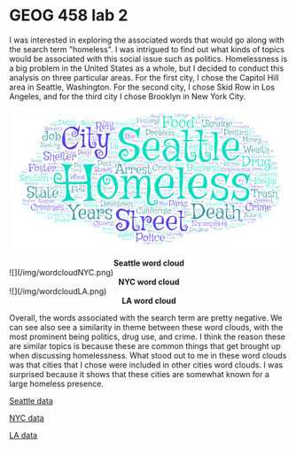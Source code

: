 # GEOG 458 lab 2

I was interested in exploring the associated words that would go along with the search term "homeless". I was intrigued to find out what kinds of topics would be associated with this social issue such as politics. Homelessness is a big problem in the United States as a whole, but I decided to conduct this analysis on three particular areas. For the first city, I chose the Capitol Hill area in Seattle, Washington. For the second city, I chose Skid Row in Los Angeles, and for the third city I chose Brooklyn in New York City. 

![](/img/wordcloudSEA.png)
<figcaption align = "center"> <b>Seattle word cloud</b> </figcaption>
![](/img/wordcloudNYC.png)
<figcaption align = "center"> <b>NYC word cloud</b> </figcaption>
![](/img/wordcloudLA.png)
<figcaption align = "center"> <b>LA word cloud</b> </figcaption>

Overall, the words associated with the search term are pretty negative. We can see also see a similarity in theme between these word clouds, with the most prominent being politics, drug use, and crime. I think the reason these are similar topics is because these are common things that get brought up when discussing homelessness. What stood out to me in these word clouds was that cities that I chose were included in other cities word clouds. I was surprised because it shows that these cities are somewhat known for a large homeless presence.

[Seattle data](./assets/SEA-data.csv)

[NYC data](./assets/NYC-data.csv)

[LA data](../assets/LA-data.csv)
